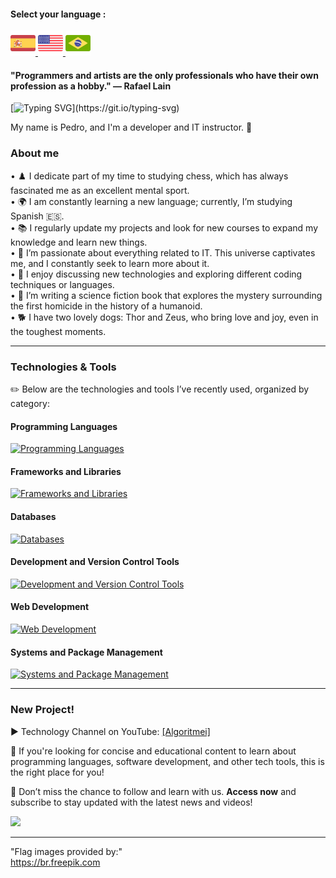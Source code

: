 #### Select your language :

<a href="README.es.md">
    <img src="espanha.png" alt="Flag of Spain" style="width: 40px;">
</a>
<a href="README.en.md">
    <img src="estadosunidos.png" alt="Flag of the United States" style="width: 40px;">
</a>
<a href="README.md">
    <img src="brasil.png" alt="Flag of Brazil" style="width: 40px;">
</a>

<div>
    <h4>"Programmers and artists are the only professionals who have their own profession as a hobby." — Rafael Lain</h4>
</div>
    
[![Typing SVG](https://readme-typing-svg.demolab.com?font=Fira+Code&size=35&pause=1000&color=D3D3D3&width=435&lines=Hi%2C+Welcome!!!)](https://git.io/typing-svg)

My name is Pedro, and I'm a developer and IT instructor. 🖖

### About me

• ♟️ I dedicate part of my time to studying chess, which has always fascinated me as an excellent mental sport. <br> 
• 🌍 I am constantly learning a new language; currently, I’m studying Spanish 🇪🇸. <br>
• 📚 I regularly update my projects and look for new courses to expand my knowledge and learn new things.<br> 
• 💖 I’m passionate about everything related to IT. This universe captivates me, and I constantly seek to learn more about it. <br>
• 💬 I enjoy discussing new technologies and exploring different coding techniques or languages. <br>
• 📖 I’m writing a science fiction book that explores the mystery surrounding the first homicide in the history of a humanoid. <br>
• 🐕 I have two lovely dogs: Thor and Zeus, who bring love and joy, even in the toughest moments. <br>

---

### Technologies & Tools  
✏️ Below are the technologies and tools I’ve recently used, organized by category:

#### Programming Languages
<p> <a href="https://skillicons.dev"> <img src="https://skillicons.dev/icons?i=js,php,py,java,c" alt="Programming Languages"/> </a> </p>

#### Frameworks and Libraries
<p> <a href="https://skillicons.dev"> <img src="https://skillicons.dev/icons?i=react,vue,laravel,jquery,bootstrap,sass" alt="Frameworks and Libraries"/> </a> </p>

#### Databases
<p> <a href="https://skillicons.dev"> <img src="https://skillicons.dev/icons?i=mysql,sqlite" alt="Databases"/> </a> </p>

#### Development and Version Control Tools
<p> <a href="https://skillicons.dev"> <img src="https://skillicons.dev/icons?i=docker,git,github,gitlab,vscode,postman,cypress" alt="Development and Version Control Tools"/> </a> </p>

#### Web Development
<p> <a href="https://skillicons.dev"> <img src="https://skillicons.dev/icons?i=html,css,wordpress,nodejs" alt="Web Development"/> </a> </p>

#### Systems and Package Management
<p> <a href="https://skillicons.dev"> <img src="https://skillicons.dev/icons?i=linux,npm,bash" alt="Systems and Package Management"/> </a> </p>

---

### New Project!  
<div>
    <p>▶️ Technology Channel on YouTube: <a href="https://www.youtube.com/@algoritmei" target="_blank">[Algoritmei]</a></p>
    <p>🎥 If you're looking for concise and educational content to learn about programming languages, software development, and other tech tools, this is the right place for you!</p>
    <p>🔔 Don’t miss the chance to follow and learn with us. <strong>Access now</strong> and subscribe to stay updated with the latest news and videos!</p>
    <a href="https://www.youtube.com/@algoritmei" target="_blank">
        <img src="https://img.shields.io/badge/YouTube-FF0000?style=for-the-badge&logo=youtube&logoColor=white">
    </a>
</div>

---

"Flag images provided by:"  
https://br.freepik.com
